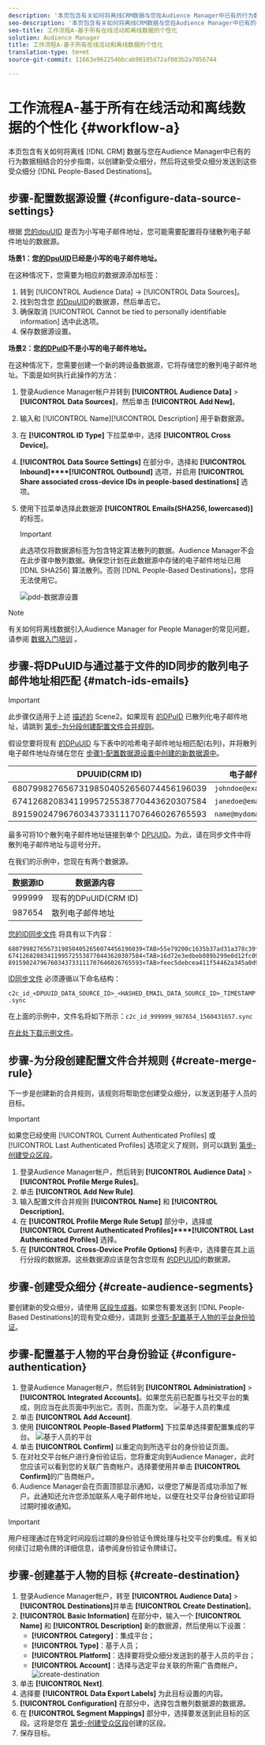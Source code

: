 ```yaml
---
description: '本页包含有关如何将离线CRM数据与您在Audience Manager中已有的行为数据相结合的分步指导，以创建新受众细分，然后将这些受众细分发送到基于People的目标。  '
seo-description: '本页包含有关如何将离线CRM数据与您在Audience Manager中已有的行为数据相结合的分步指导，以创建新受众细分，然后将这些受众细分发送到基于People的目标。   '
seo-title: 工作流程A-基于所有在线活动和离线数据的个性化
solution: Audience Manager
title: 工作流程A-基于所有在线活动和离线数据的个性化
translation-type: tm+mt
source-git-commit: 11663e962254bbcab90105d72af003b2a7056744

---
```



# 工作流程A-基于所有在线活动和离线数据的个性化 {#workflow-a}

本页包含有关如何将离线 [!DNL CRM] 数据与您在Audience Manager中已有的行为数据相结合的分步指南，以创建新受众细分，然后将这些受众细分发送到这些受众细分 [!DNL People-Based Destinations]。

## 步骤-配置数据源设置 {#configure-data-source-settings}

根据 [您的dpuUID](../../reference/ids-in-aam.md) 是否为小写电子邮件地址，您可能需要配置将存储散列电子邮件地址的数据源。

**场景1：您[的DpuUID](../../reference/ids-in-aam.md)已经是小写的电子邮件地址。**

在这种情况下，您需要为相应的数据源添加标签：

1. 转到 [!UICONTROL Audience Data] -&gt; [!UICONTROL Data Sources]。
1. 找到包含您 [的DpuUID](../../reference/ids-in-aam.md)的数据源，然后单击它。
1. 确保取消 [!UICONTROL Cannot be tied to personally identifiable information] 选中此选项。
1. 保存数据源设置。

**场景2：您[的DPuID](../../reference/ids-in-aam.md)不是小写的电子邮件地址。**

在这种情况下，您需要创建一个新的跨设备数据源，它将存储您的散列电子邮件地址。下面是如何执行此操作的方法：

1. 登录Audience Manager帐户并转到 **[!UICONTROL Audience Data]** &gt; **[!UICONTROL Data Sources]**，然后单击 **[!UICONTROL Add New]**。
1. 输入和 [!UICONTROL Name][!UICONTROL Description] 用于新数据源。
1. 在 **[!UICONTROL ID Type]** 下拉菜单中，选择 **[!UICONTROL Cross Device]**。
1. **[!UICONTROL Data Source Settings]** 在部分中，选择和 **[!UICONTROL Inbound]****[!UICONTROL Outbound]** 选项，并启用 **[!UICONTROL Share associated cross-device IDs in people-based destinations]** 选项。
1. 使用下拉菜单选择此数据源 **[!UICONTROL Emails(SHA256, lowercased)]** 的标签。
   >[!IMPORTANT]
   >
   >此选项仅将数据源标签为包含特定算法散列的数据。Audience Manager不会在此步骤中散列数据。确保您计划在此数据源中存储的电子邮件地址已用 [!DNL SHA256] 算法散列。否则 [!DNL People-Based Destinations]，您将无法使用它。

   ![pdd-数据源设置](assets/pbd-ds-config.png)

>[!NOTE]
>
> 有关如何将离线数据引入Audience Manager for People Manager的常见问题，请参阅 [数据入门培训](people-based-destinations-prerequisites.md#data-onboarding) 。

## 步骤-将DPuUID与通过基于文件的ID同步的散列电子邮件地址相匹配 {#match-ids-emails}

>[!IMPORTANT]
>
> 此步骤仅适用于上述 [描述的](people-based-destinations-workflow-combined.md#configure-data-source-settings) Scene2。如果现有 [的DPuID](../../reference/ids-in-aam.md) 已散列化电子邮件地址，请跳到 [第步-为分段创建配置文件合并规则](people-based-destinations-workflow-combined.md#create-merge-rule)。

假设您要将现有 [的DPuUID](../../reference/ids-in-aam.md) 与下表中的哈希电子邮件地址相匹配(右列)，并将散列电子邮件地址存储在您在 [步骤1-配置数据源设置中创建的新数据源中](people-based-destinations-workflow-combined.md#configure-data-source-settings)。

| DPUUID(CRM ID) | 电子邮件地址 | 散列电子邮件地址 |
| --- | --- | --- |
| 68079982765673198504052656074456196039 | `johndoe@example.com` | 55e79200c1635b37ad31a378c39feb12f120f116625093a19bc32fff15041149 |
| 67412682083411995725538770443620307584 | `janedoe@email.com` | 16d72e3edbeb089b299e0d12fc09522fdc5ece2d11dcb1304ecdd6fab4f7193a |
| 89159024796760343733111707646026765593 | `name@mydomain.com` | feec5debcea411f54462a345a0d90c9975415d2d4862745ff8af00c49b6b4ae6 |

最多可将10个散列电子邮件地址链接到单个 [DPUUID](../../reference/ids-in-aam.md)。为此，请在同步文件中将散列电子邮件地址与逗号分开。

在我们的示例中，您现在有两个数据源。

| 数据源ID | 数据源内容 |
| --- | --- |
| 999999 | 现有的DPuUID(CRM ID) |
| 987654 | 散列电子邮件地址 |

[您的ID同步文件](../../integration/sending-audience-data/batch-data-transfer-explained/id-sync-file-based.md) 将具有以下内容：

```
68079982765673198504052656074456196039<TAB>55e79200c1635b37ad31a378c39feb12f120f116625093a19bc32fff15041149
67412682083411995725538770443620307584<TAB>16d72e3edbeb089b299e0d12fc09522fdc5ece2d11dcb1304ecdd6fab4f7193a
89159024796760343733111707646026765593<TAB>feec5debcea411f54462a345a0d90c9975415d2d4862745ff8af00c49b6b4ae6
```

[ID同步文件](../../integration/sending-audience-data/batch-data-transfer-explained/id-sync-file-based.md) 必须遵循以下命名结构：

`c2c_id_<DPUUID_DATA_SOURCE_ID>_<HASHED_EMAIL_DATA_SOURCE_ID>_TIMESTAMP.sync`

在上面的示例中，文件名将如下所示：`c2c_id_999999_987654_1560431657.sync`


[在此处下载示例文件](https://marketing.adobe.com/resources/help/en_US/aam/downloads/c2c_id_999999_987654_1560431657.sync)。

## 步骤-为分段创建配置文件合并规则 {#create-merge-rule}

下一步是创建新的合并规则，该规则将帮助您创建受众细分，以发送到基于人员的目标。

>[!IMPORTANT]
>
> 如果您已经使用 [!UICONTROL Current Authenticated Profiles] 或 [!UICONTROL Last Authenticated Profiles] 选项定义了规则，则可以跳到 [第步-创建受众区段](people-based-destinations-workflow-combined.md#create-audience-segments)。

1. 登录Audience Manager帐户，然后转到 **[!UICONTROL Audience Data]** &gt; **[!UICONTROL Profile Merge Rules]**。
1. 单击 **[!UICONTROL Add New Rule]**.
1. 输入配置文件合并规则 **[!UICONTROL Name]** 和 **[!UICONTROL Description]**。
1. 在 **[!UICONTROL Profile Merge Rule Setup]** 部分中，选择或 **[!UICONTROL Current Authenticated Profiles]****[!UICONTROL Last Authenticated Profiles]** 选择。
1. 在 **[!UICONTROL Cross-Device Profile Options]** 列表中，选择要在其上运行分段的数据源。这些数据源应该是包含您现有 [的DPUUID](../../reference/ids-in-aam.md)的数据源。

## 步骤-创建受众细分 {#create-audience-segments}

要创建新的受众细分，请使用 [区段生成器](../segments/segment-builder.md)。如果您有要发送到 [!DNL People-Based Destinations]的现有受众细分，请跳到 [步骤5-配置基于人物的平台身份验证](people-based-destinations-workflow-combined.md#configure-authentication)。

## 步骤-配置基于人物的平台身份验证 {#configure-authentication}

1. 登录Audience Manager帐户，然后转到 **[!UICONTROL Administration]** &gt; **[!UICONTROL Integrated Accounts]**。如果您先前已配置与社交平台的集成，则应当在此页面中列出它。否则，页面为空。
   ![基于人员的集成](assets/pbd-config.png)
1. 单击 **[!UICONTROL Add Account]**.
1. 使用 **[!UICONTROL People-Based Platform]** 下拉菜单选择要配置集成的平台。
   ![基于人员的平台](assets/pbd-add.png)
1. 单击 **[!UICONTROL Confirm]** 以重定向到所选平台的身份验证页面。
1. 在对社交平台帐户进行身份验证后，您将重定向到Audience Manager，此时您应该可以看到您的关联广告商帐户。选择要使用并单击 **[!UICONTROL Confirm]**&#x200B;的广告商帐户。
1. Audience Manager会在页面顶部显示通知，以便您了解是否成功添加了帐户。此通知还允许您添加联系人电子邮件地址，以便在社交平台身份验证即将过期时接收通知。

>[!IMPORTANT]
>
>用户经理通过在特定时间段后过期的身份验证令牌处理与社交平台的集成。有关如何续订过期令牌的详细信息，请参阅身份验证令牌续订。

## 步骤-创建基于人物的目标 {#create-destination}

1. 登录Audience Manager帐户，转至 **[!UICONTROL Audience Data]** &gt; **[!UICONTROL Destinations]**&#x200B;并单击 **[!UICONTROL Create Destination]**。
1. **[!UICONTROL Basic Information]** 在部分中，输入一个 **[!UICONTROL Name]** 和 **[!UICONTROL Description]** 新的数据源，然后使用以下设置：
   * **[!UICONTROL Category]**：集成平台；
   * **[!UICONTROL Type]**：基于人员；
   * **[!UICONTROL Platform]**：选择要将受众细分发送到的基于人员的平台；
   * **[!UICONTROL Account]**：选择与选定平台关联的所需广告商帐户。
      ![create-destination](assets/pbd-create-destination.png)
1. 单击 **[!UICONTROL Next]**.
1. 选择要 **[!UICONTROL Data Export Labels]** 为此目标设置的内容。
1. **[!UICONTROL Configuration]** 在部分中，选择包含散列数据源的数据源。
1. 在 **[!UICONTROL Segment Mappings]** 部分中，选择要发送到此目标的区段。这将是您在 [第步-创建受众区段](people-based-destinations-workflow-combined.md#create-audience-segments)创建的区段。
1. 保存目标。
